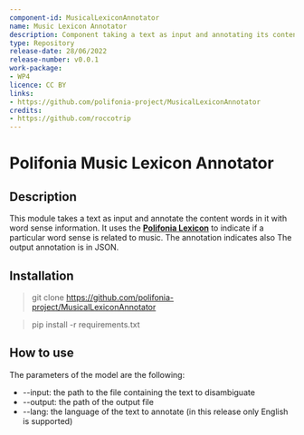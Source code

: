 ```yaml
---
component-id: MusicalLexiconAnnotator
name: Music Lexicon Annotator
description: Component taking a text as input and annotating its content with word sense information according to Polifonia Lexicon.
type: Repository
release-date: 28/06/2022
release-number: v0.0.1
work-package: 
- WP4
licence: CC BY
links:
- https://github.com/polifonia-project/MusicalLexiconAnnotator
credits:
- https://github.com/roccotrip
---
```


# Polifonia Music Lexicon Annotator
## Description

This module takes a text as input and annotate the content words in it with word sense information.
It uses the **[Polifonia Lexicon](https://github.com/polifonia-project/Polifonia-Lexicon)** to indicate if a particular word sense is related to music.
The annotation indicates also The output annotation is in JSON.

## Installation

> git clone https://github.com/polifonia-project/MusicalLexiconAnnotator

> pip install -r requirements.txt

## How to use

The parameters of the model are the following:

- --input: the path to the file containing the text to disambiguate
- --output: the path of the output file
- --lang: the language of the text to annotate (in this release only English is supported)

